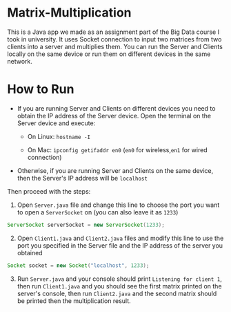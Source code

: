 # Matrix-Multiplication
This is a Java app we made as an assignment part of the Big Data course I took in university. It uses Socket connection to input two matrices from two clients into a server and multiplies them. You can run the Server and Clients locally on the same device or run them on different devices in the same network.
# How to Run
* If you are running Server and Clients on different devices you need to obtain the IP address of the Server device. Open the terminal on the Server device and execute:

  * On Linux: `hostname -I`
  
  * On Mac: `ipconfig getifaddr en0` (`en0` for wireless,`en1` for wired connection)

* Otherwise, if you are running Server and Clients on the same device, then the Server's IP address will be `localhost` 

Then proceed with the steps:
1. Open `Server.java` file and change this line to choose the port you want to open a `ServerSocket` on (you can also leave it as `1233`)
```java
ServerSocket serverSocket = new ServerSocket(1233);
```
2. Open `Client1.java` and `Client2.java` files and modify this line to use the port you specified in the Server file and the IP address of the server you obtained
```java
Socket socket = new Socket("localhost", 1233);
```
3. Run `Server.java` and your console should print `Listening for client 1`, then run `Client1.java` and you should see the first matrix printed on the server's console, then run `Client2.java` and the second matrix should be printed then the multiplication result.
